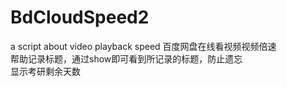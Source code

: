 # BdCloudSpeed2
a script about video playback speed
百度网盘在线看视频视频倍速<br>
帮助记录标题，通过show即可看到所记录的标题，防止遗忘<br>
显示考研剩余天数
